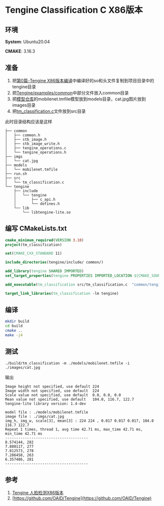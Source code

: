 # Tengine Classification C X86版本

## 环境
**System**: Ubuntu20.04

**CMAKE**: 3.16.3

## 准备

1. 把[第0篇-Tengine X86版本编译](https://zhuanlan.zhihu.com/p/181579203)中编译好的so和头文件复制到项目目录中的tengine目录
2. 把[Tengine/examples/common](https://github.com/OAID/Tengine/tree/tengine-lite/examples/common)中部分文件放入common目录
3. 把[模型仓库](https://github.com/OAID/Tengine/tree/tengine-lite/examples#%E6%A8%A1%E5%9E%8B%E4%BB%93%E5%BA%93)的mobilenet.tmfile模型放到models目录，cat.jpg图片放到images目录
4. 把[tm_classification.c](https://github.com/OAID/Tengine/blob/tengine-lite/examples/tm_classification.c)文件放到src目录

此时目录结构应该是这样

```
├── common
│   ├── common.h
│   ├── stb_image.h
│   ├── stb_image_write.h
│   ├── tengine_operations.c
│   └── tengine_operations.h
├── imgs
│   └── cat.jpg
├── models
│   └── mobilenet.tmfile
├── run.sh
├── src
│   └── tm_classification.c
└── tengine
    ├── include
    │   └── tengine
    │       ├── c_api.h
    │       └── defines.h
    └── lib
        └── libtengine-lite.so
```
## 编写 CMakeLists.txt

```cmake
cmake_minimum_required(VERSION 3.10)
project(tm_classification)

set(CMAKE_CXX_STANDARD 11)

include_directories(tengine/include/ common/)

add_library(tengine SHARED IMPORTED)
set_target_properties(tengine PROPERTIES IMPORTED_LOCATION ${CMAKE_SOURCE_DIR}/tengine/lib/libtengine-lite.so)

add_executable(tm_classification src/tm_classification.c  "common/tengine_operations.c" )

target_link_libraries(tm_classification -lm tengine)

```

## 编译

```bash
mkdir build
cd build
cmake ..
make -j4
```

## 测试

```
./build/tm_classification -m ./models/mobilenet.tmfile -i ./images/cat.jpg 
```
输出
```
Image height not specified, use default 224
Image width not specified, use default  224
Scale value not specified, use default  0.0, 0.0, 0.0
Mean value not specified, use default   104.0, 116.7, 122.7
tengine-lite library version: 1.4-dev

model file : ./models/mobilenet.tmfile
image file : ./imgs/cat.jpg
img_h, img_w, scale[3], mean[3] : 224 224 , 0.017 0.017 0.017, 104.0 116.7 122.7
Repeat 1 times, thread 1, avg time 42.71 ms, max_time 42.71 ms, min_time 42.71 ms
--------------------------------------
8.574144, 282
7.880117, 277
7.812573, 278
7.286458, 263
6.357486, 281
--------------------------------------
```

## 参考

1. [Tengine 人脸检测X86版本](https://github.com/jiangzhongbo/Tengine_Tutorial/tree/master/2_FaceDetector)
2. [https://github.com/OAID/Tengine](https://github.com/OAID/Tengine)